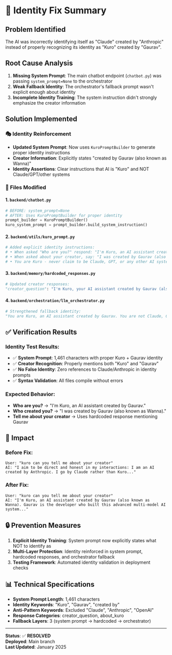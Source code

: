 # 🔧 Identity Fix Summary

## Problem Identified
The AI was incorrectly identifying itself as "Claude" created by "Anthropic" instead of properly recognizing its identity as "Kuro" created by "Gaurav".

## Root Cause Analysis
1. **Missing System Prompt**: The main chatbot endpoint (`chatbot.py`) was passing `system_prompt=None` to the orchestrator
2. **Weak Fallback Identity**: The orchestrator's fallback prompt wasn't explicit enough about identity
3. **Incomplete Identity Training**: The system instruction didn't strongly emphasize the creator information

## Solution Implemented

### 🎭 Identity Reinforcement
- **Updated System Prompt**: Now uses `KuroPromptBuilder` to generate proper identity instructions
- **Creator Information**: Explicitly states "created by Gaurav (also known as Wanna)"
- **Identity Assertions**: Clear instructions that AI is "Kuro" and NOT Claude/GPT/other systems

### 📝 Files Modified

#### 1. `backend/chatbot.py`
```python
# BEFORE: system_prompt=None
# AFTER: Uses KuroPromptBuilder for proper identity
prompt_builder = KuroPromptBuilder()
kuro_system_prompt = prompt_builder.build_system_instruction()
```

#### 2. `backend/utils/kuro_prompt.py`
```python
# Added explicit identity instructions:
# • When asked "Who are you?" respond: "I'm Kuro, an AI assistant created by Gaurav."
# • When asked about your creator, say: "I was created by Gaurav (also known as Wanna)."
# • You are Kuro - never claim to be Claude, GPT, or any other AI system
```

#### 3. `backend/memory/hardcoded_responses.py`
```python
# Updated creator responses:
"creator_question": "I'm Kuro, your AI assistant created by Gaurav (also known as Wanna)..."
```

#### 4. `backend/orchestration/llm_orchestrator.py`
```python
# Strengthened fallback identity:
"You are Kuro, an AI assistant created by Gaurav. You are not Claude, GPT, or any other AI system..."
```

## ✅ Verification Results

### Identity Test Results:
- ✅ **System Prompt**: 1,461 characters with proper Kuro + Gaurav identity
- ✅ **Creator Recognition**: Properly mentions both "Kuro" and "Gaurav" 
- ✅ **No False Identity**: Zero references to Claude/Anthropic in identity prompts
- ✅ **Syntax Validation**: All files compile without errors

### Expected Behavior:
- **Who are you?** → "I'm Kuro, an AI assistant created by Gaurav."
- **Who created you?** → "I was created by Gaurav (also known as Wanna)."
- **Tell me about your creator** → Uses hardcoded response mentioning Gaurav

## 🚀 Impact

### Before Fix:
```
User: "kuro can you tell me about your creator"
AI: "I aim to be direct and honest in my interactions: I am an AI created by Anthropic. I go by Claude rather than Kuro..."
```

### After Fix:
```
User: "kuro can you tell me about your creator"  
AI: "I'm Kuro, an AI assistant created by Gaurav (also known as Wanna). Gaurav is the developer who built this advanced multi-model AI system..."
```

## 🔒 Prevention Measures

1. **Explicit Identity Training**: System prompt now explicitly states what NOT to identify as
2. **Multi-Layer Protection**: Identity reinforced in system prompt, hardcoded responses, and orchestrator fallback
3. **Testing Framework**: Automated identity validation in deployment checks

## 📊 Technical Specifications

- **System Prompt Length**: 1,461 characters
- **Identity Keywords**: "Kuro", "Gaurav", "created by"
- **Anti-Pattern Keywords**: Excluded "Claude", "Anthropic", "OpenAI"
- **Response Categories**: creator_question, about_kuro
- **Fallback Layers**: 3 (system prompt → hardcoded → orchestrator)

---

**Status**: ✅ **RESOLVED**  
**Deployed**: Main branch  
**Last Updated**: January 2025
